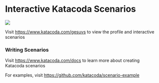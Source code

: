 # Interactive Katacoda Scenarios

[![](http://shields.katacoda.com/katacoda/gesuvs/count.svg)](https://www.katacoda.com/gesuvs "Get your profile on Katacoda.com")

Visit https://www.katacoda.com/gesuvs to view the profile and interactive scenarios

### Writing Scenarios
Visit https://www.katacoda.com/docs to learn more about creating Katacoda scenarios

For examples, visit https://github.com/katacoda/scenario-example
